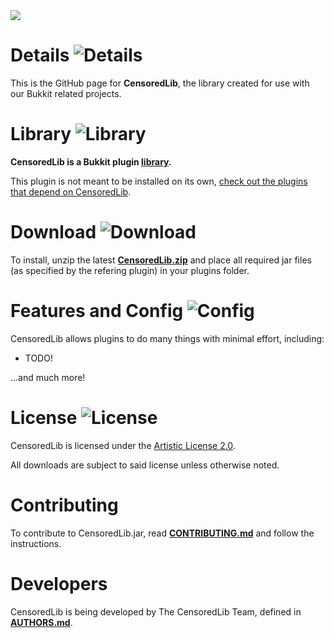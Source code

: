 <img src="http://censoredsoftware.com/projects/censoredlib/logo.png">

Details ![Details](http://censoredsoftware.com/assets/icons/details.png)
=======

This is the GitHub page for **CensoredLib**, the library created for use with our Bukkit related projects.
    
Library ![Library](http://censoredsoftware.com/assets/icons/library.png)
======= 
**CensoredLib is a Bukkit plugin [library](https://en.wikipedia.org/wiki/Library_%28computing%29#Shared_libraries).**

This plugin is not meant to be installed on its own, [check out the plugins that depend on CensoredLib](http://dev.bukkit.org/search/?scope=projects&search=CensoredLib).

Download ![Download](http://censoredsoftware.com/assets/icons/download.png)
======== 

To install, unzip the latest **[CensoredLib.zip](http://dev.bukkit.org/bukkit-plugins/censoredlib/files/)** and place all required jar files (as specified by the refering plugin) in your plugins folder.

Features and Config ![Config](http://censoredsoftware.com/assets/icons/config.png)
=================== 

CensoredLib allows plugins to do many things with minimal effort, including:

  - TODO!

...and much more!

License ![License](http://censoredsoftware.com/assets/icons/license.png)
=================== 

CensoredLib is licensed under the [Artistic License 2.0](LICENSE.txt).

All downloads are subject to said license unless otherwise noted.

Contributing
============

To contribute to CensoredLib.jar, read [**CONTRIBUTING.md**](CONTRIBUTING.md) and follow the instructions.


Developers
==========

CensoredLib is being developed by The CensoredLib Team, defined in [**AUTHORS.md**](AUTHORS.md).
